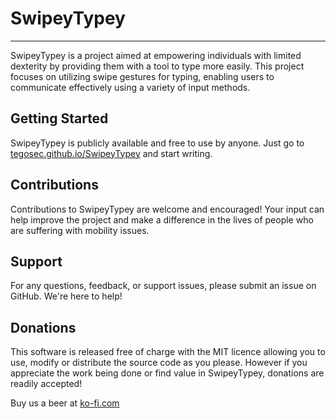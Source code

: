 # SwipeyTypey

---

SwipeyTypey is a project aimed at empowering individuals with limited dexterity by providing them with a tool to type more easily. This project focuses on utilizing swipe gestures for typing, enabling users to communicate effectively using a variety of input methods.

## Getting Started
SwipeyTypey is publicly available and free to use by anyone. Just go to [tegosec.github.io/SwipeyTypey](https://tegosec.github.io/SwipeyTypey) and start writing.

## Contributions
Contributions to SwipeyTypey are welcome and encouraged! Your input can help improve the project and make a difference in the lives of people who are suffering with mobility issues.

## Support
For any questions, feedback, or support issues, please submit an issue on GitHub. We're here to help!

## Donations
This software is released free of charge with the MIT licence allowing you to use, modify or distribute the source code as you please. However if you appreciate the work being done or find value in SwipeyTypey, donations are readily accepted!

Buy us a beer at [ko-fi.com](https://ko-fi.com/tegosec)
